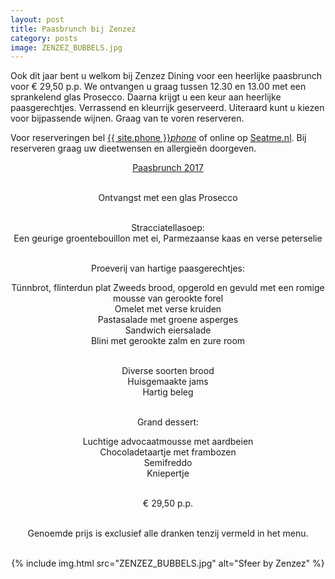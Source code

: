 ```yaml
---
layout: post
title: Paasbrunch bij Zenzez
category: posts
image: ZENZEZ_BUBBELS.jpg
---
```


Ook dit jaar bent u welkom bij Zenzez Dining voor een heerlijke paasbrunch voor € 29,50 p.p. We ontvangen u graag tussen 12.30 en 13.00 met een sprankelend glas Prosecco. Daarna krijgt u een keur aan heerlijke paasgerechtjes. Verrassend en kleurrijk geserveerd. Uiteraard kunt u kiezen voor bijpassende wijnen. Graag van te voren reserveren.

Voor reserveringen bel <a href="tel:{{ site.phone }}">{{ site.phone }}</a><a href="tel:{{ site.phone }}"><i class="w3-margin-left material-icons">phone</i></a> of online op <a  href="{{ site.baseurl }}/Reserveren/index.html" target="_ blank">Seatme.nl</a>.
Bij reserveren graag uw dieetwensen en allergieën doorgeven.

<center> <a href="../build/asset/PAASBRUNCH2017.pdf"  target="_blank">Paasbrunch 2017</a><br><br>

Ontvangst met een glas Prosecco<br><br>

Stracciatellasoep:<br>
Een geurige groentebouillon met ei, Parmezaanse kaas en verse peterselie<br><br>


Proeverij van hartige paasgerechtjes:<br>

Tünnbrot, flinterdun plat Zweeds brood, opgerold en gevuld met
een romige mousse van gerookte forel<br>
Omelet met verse kruiden<br>
Pastasalade met groene asperges<br>
Sandwich eiersalade<br>
Blini met gerookte zalm en zure room<br><br>

Diverse soorten brood<br>
Huisgemaakte jams<br>
Hartig beleg<br><br>

Grand dessert:<br>

Luchtige advocaatmousse met aardbeien<br>
Chocoladetaartje met frambozen<br>
Semifreddo<br>
Kniepertje<br><br>

€ 29,50 p.p.<br><br>

Genoemde prijs is exclusief alle dranken tenzij vermeld in het menu.<br><br>

{% include img.html src="ZENZEZ_BUBBELS.jpg" alt="Sfeer by Zenzez" %}
